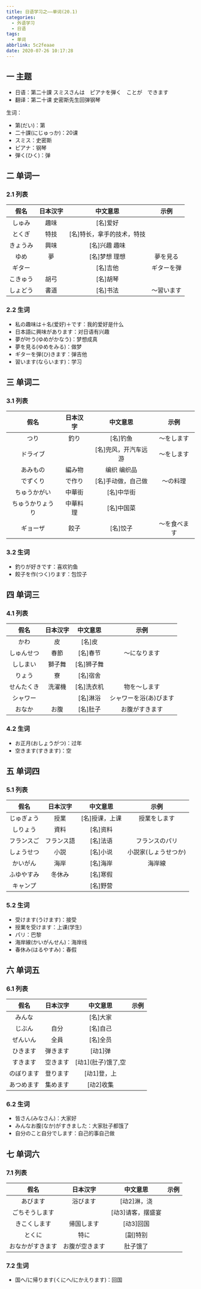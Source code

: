 ```yaml
---
title: 日语学习之——单词(20.1)
categories:
  - 外语学习
  - 日语
tags:
  - 单词
abbrlink: 5c2feaae
date: 2020-07-26 10:17:28
---
```

## 一 主题

* 日语：第二十課 スミスさんは　ピアナを弾く　ことが　できます
* 翻译：第二十课   史密斯先生回弹钢琴

生词：  

* 第(だい)：第
* 二十課(にじゅっか)：20课
* スミス：史密斯
* ピアナ：钢琴
* 弾く(ひく)：弹

<!--more-->

## 二 单词一

### 2.1 列表

|   假名   | 日本汉字 |          中文意思          |    示例    |
| :------: | :------: | :------------------------: | :--------: |
|  しゅみ  |   趣味   |          [名]爱好          |            |
|  とくぎ  |   特技   | [名]特长，拿手的技术，特技 |            |
| きょうみ |   興味   |       [名]兴趣 趣味        |            |
|   ゆめ   |    夢    |       [名]梦想 理想        |  夢を見る  |
|  ギター  |          |          [名]吉他          | ギターを弾 |
| こきゅう |   胡弓   |          [名]胡琴          |            |
| しょどう |   書道   |          [名]书法          | ～習います |

### 2.2 生词

* 私の趣味は＋名(爱好)＋です：我的爱好是什么
* 日本語に興味があります：对日语有兴趣
* 夢が叶う(ゆめがかなう)：梦想成真
* 夢を見る(ゆめをみる)：做梦
* ギターを弾(ひ)きます：弹吉他
* 習います(ならいます)：学习

## 三 单词二
### 3.1 列表
|       假名       | 日本汉字 |       中文意思       |     示例     |
| :--------------: | :------: | :------------------: | :----------: |
|       つり       |   釣り   |       [名]钓鱼       |  ～をします  |
|     ドライブ     |          | [名]兜风，开汽车远游 |  ～をします  |
|     あみもの     |  編み物  |     编织 编织品      |              |
|     でずくり     |  で作り  |  [名]手动做，自己做  |   ～の料理   |
|   ちゅうかがい   |  中華街  |      [名]中华街      |              |
| ちゅうかりょうり | 中華料理 |      [名]中国菜      |              |
|     ギョーザ     |   餃子   |       [名]饺子       | ～を食べます |

### 3.2 生词

* 釣りが好きです：喜欢钓鱼
* 餃子を作(つく)ります：包饺子

## 四 单词三 

### 4.1 列表

|    假名    | 日本汉字 |  中文意思  |          示例          |
| :--------: | :------: | :--------: | :--------------------: |
|    かわ    |    皮    |   [名]皮   |                        |
| しゅんせつ |   春節   |  [名]春节  |      ～になります      |
|  ししまい  |  獅子舞  | [名]狮子舞 |                        |
|   りょう   |    寮    |  [名]宿舍  |                        |
| せんたくき |  洗濯機  | [名]洗衣机 |      物を〜します      |
|  シャワー  |          |  [名]淋浴  | シャワーを浴(あ)びます |
|   おなか   |   お腹   |  [名]肚子  |     お腹がすきます     |

### 4.2 生词

* お正月(おしょうがつ)：过年
* 空きます(すきます)：空

## 五 单词四

### 5.1 列表

|    假名    |  日本汉字  |    中文意思    |         示例         |
| :--------: | :--------: | :------------: | :------------------: |
| じゅぎょう |    授業    | [名]授课，上课 |     授業をします     |
|  しりょう  |    資料    |    [名]资料    |                      |
| フランスご | フランス語 |    [名]法语    |    フランスのパリ    |
| しょうせつ |    小説    |    [名]小说    | 小説家(しょうせつか) |
|  かいがん  |    海岸    |    [名]海岸    |        海岸線        |
| ふゆやすみ |   冬休み   |    [名]寒假    |                      |
|  キャンプ  |            |    [名]野营    |                      |

### 5.2 生词

* 受けます(うけます)：接受
* 授業を受けます：上课(学生)
* パリ：巴黎
* 海岸線(かいがんせん)：海岸线
* 春休み(はるやすみ)：春假

## 六 单词五

### 6.1 列表

|    假名    | 日本汉字 |      中文意思       | 示例 |
| :--------: | :------: | :-----------------: | :--: |
|   みんな   |          |      [名]大家       |      |
|   じぶん   |   自分   |      [名]自己       |      |
|  ぜんいん  |   全員   |      [名]全员       |      |
|  ひきます  | 弾きます |       [动1]弹       |      |
|  すきます  | 空きます | [动1]\(肚子)饿了,空 |      |
| のぼります | 登ります |     [动1]登，上     |      |
| あつめます | 集めます |      [动2]收集      |      |

### 6.2 生词

* 皆さん(みなさん)：大家好
* みんなお腹(なか)がすきました：大家肚子都饿了
* 自分のこと自分でします：自己的事自己做

## 七 单词六

### 7.1 列表

|       假名       |    日本汉字    |     中文意思      | 示例 |
| :--------------: | :------------: | :---------------: | :--: |
|     あびます     |    浴びます    |    [动2]淋，浇    |      |
|  ごちそうします  |                | [动3]请客，摆盛宴 |      |
|   きこくします   |   帰国します   |     [动3]回国     |      |
|      とくに      |      特に      |     [副]特别      |      |
| おなかがすきます | お腹が空きます |     肚子饿了      |      |

### 7.2 生词

* 国へ/に帰ります(くにへ/にかえります)：回国